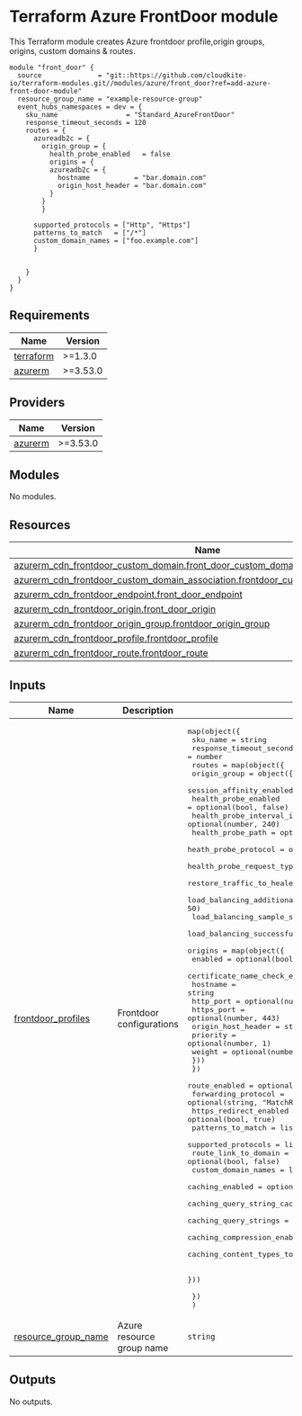 # Terraform Azure FrontDoor module

This Terraform module creates Azure frontdoor profile,origin groups,
origins, custom domains & routes.

<!-- markdownlint-disable MD013 MD033 -->
```shell
module "front_door" {
  source              = "git::https://github.com/cloudkite-io/terraform-modules.git//modules/azure/front_door?ref=add-azure-front-door-module"
  resource_group_name = "example-resource-group"
  event_hubs_namespaces = dev = {
    sku_name                 = "Standard_AzureFrontDoor"
    response_timeout_seconds = 120
    routes = {
      azureadb2c = {
        origin_group = {
          health_probe_enabled   = false
          origins = {
          azureadb2c = {
            hostname           = "bar.domain.com"
            origin_host_header = "bar.domain.com"
          }
        }
        }

      supported_protocols = ["Http", "Https"]
      patterns_to_match   = ["/*"]
      custom_domain_names = ["foo.example.com"]
      }


    }
  }
}
```

## Requirements

| Name | Version |
|------|---------|
| <a name="requirement_terraform"></a> [terraform](#requirement\_terraform) | >=1.3.0 |
| <a name="requirement_azurerm"></a> [azurerm](#requirement\_azurerm) | >=3.53.0 |

## Providers

| Name | Version |
|------|---------|
| <a name="provider_azurerm"></a> [azurerm](#provider\_azurerm) | >=3.53.0 |

## Modules

No modules.

## Resources

| Name | Type |
|------|------|
| [azurerm_cdn_frontdoor_custom_domain.front_door_custom_domain](https://registry.terraform.io/providers/hashicorp/azurerm/latest/docs/resources/cdn_frontdoor_custom_domain) | resource |
| [azurerm_cdn_frontdoor_custom_domain_association.frontdoor_custom_domain_association](https://registry.terraform.io/providers/hashicorp/azurerm/latest/docs/resources/cdn_frontdoor_custom_domain_association) | resource |
| [azurerm_cdn_frontdoor_endpoint.front_door_endpoint](https://registry.terraform.io/providers/hashicorp/azurerm/latest/docs/resources/cdn_frontdoor_endpoint) | resource |
| [azurerm_cdn_frontdoor_origin.front_door_origin](https://registry.terraform.io/providers/hashicorp/azurerm/latest/docs/resources/cdn_frontdoor_origin) | resource |
| [azurerm_cdn_frontdoor_origin_group.frontdoor_origin_group](https://registry.terraform.io/providers/hashicorp/azurerm/latest/docs/resources/cdn_frontdoor_origin_group) | resource |
| [azurerm_cdn_frontdoor_profile.frontdoor_profile](https://registry.terraform.io/providers/hashicorp/azurerm/latest/docs/resources/cdn_frontdoor_profile) | resource |
| [azurerm_cdn_frontdoor_route.frontdoor_route](https://registry.terraform.io/providers/hashicorp/azurerm/latest/docs/resources/cdn_frontdoor_route) | resource |

## Inputs

| Name | Description | Type | Default | Required |
|------|-------------|------|---------|:--------:|
| <a name="input_frontdoor_profiles"></a> [frontdoor\_profiles](#input\_frontdoor\_profiles) | Frontdoor configurations | <pre>map(object({<br>    sku_name                 = string<br>    response_timeout_seconds = number<br>    routes = map(object({<br>      origin_group = object({<br>        session_affinity_enabled                          = optional(bool, true)<br>        health_probe_enabled                              = optional(bool, false)<br>        health_probe_interval_in_seconds                  = optional(number, 240)<br>        health_probe_path                                 = optional(string, "/")<br>        heath_probe_protocol                              = optional(string, "Https")<br>        health_probe_request_type                         = optional(string, "HEAD")<br>        restore_traffic_to_healed_or_new_endpoint         = optional(number)<br>        load_balancing_additional_latency_in_milliseconds = optional(number, 50)<br>        load_balancing_sample_size                        = optional(number, 4)<br>        load_balancing_successful_sample_required         = optional(number, 3)<br>        origins = map(object({<br>          enabled                        = optional(bool, true)<br>          certificate_name_check_enabled = optional(bool, false)<br>          hostname                       = string<br>          http_port                      = optional(number, 80)<br>          https_port                     = optional(number, 443)<br>          origin_host_header             = string<br>          priority                       = optional(number, 1)<br>          weight                         = optional(number, 1)<br>        }))<br>      })<br>      route_enabled                         = optional(bool, true)<br>      forwarding_protocol                   = optional(string, "MatchRequest")<br>      https_redirect_enabled                = optional(bool, true)<br>      patterns_to_match                     = list(string)<br>      supported_protocols                   = list(string)<br>      route_link_to_domain                  = optional(bool, false)<br>      custom_domain_names                   = list(string)<br>      caching_enabled                       = optional(bool, false)<br>      caching_query_string_caching_behavior = optional(string)<br>      caching_query_strings                 = optional(list(string))<br>      caching_compression_enabled           = optional(bool, true)<br>      caching_content_types_to_compress     = optional(list(string))<br><br>    }))<br><br>    })<br>  )</pre> | `{}` | no |
| <a name="input_resource_group_name"></a> [resource\_group\_name](#input\_resource\_group\_name) | Azure resource group name | `string` | n/a | yes |

## Outputs

No outputs.

